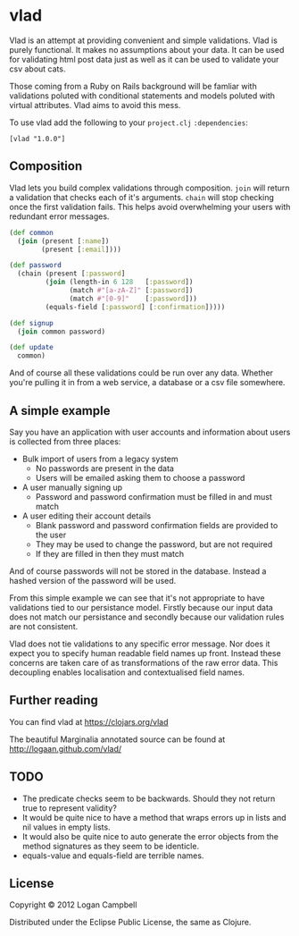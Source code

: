 # vlad

Vlad is an attempt at providing convenient and simple validations. Vlad is
purely functional. It makes no assumptions about your data. It can be used for
validating html post data just as well as it can be used to validate your
csv about cats.

Those coming from a Ruby on Rails background will be famliar with validations
poluted with conditional statements and models poluted with virtual attributes.
Vlad aims to avoid this mess.

To use vlad add the following to your `project.clj` `:dependencies`:

    [vlad "1.0.0"]

## Composition

Vlad lets you build complex validations through composition. `join` will return
a validation that checks each of it's arguments. `chain` will stop checking
once the first validation fails. This helps avoid overwhelming your users with
redundant error messages.

```clojure
(def common
  (join (present [:name])
        (present [:email])))

(def password
  (chain (present [:password]
         (join (length-in 6 128   [:password])
               (match #"[a-zA-Z]" [:password])
               (match #"[0-9]"    [:password]))
         (equals-field [:password] [:confirmation]))))

(def signup
  (join common password)

(def update
  common)
```

And of course all these validations could be run over any data. Whether you're
pulling it in from a web service, a database or a csv file somewhere.

## A simple example

Say you have an application with user accounts and information about users is
collected from three places:

- Bulk import of users from a legacy system
  - No passwords are present in the data
  - Users will be emailed asking them to choose a password
- A user manually signing up
  - Password and password confirmation must be filled in and must match
- A user editing their account details
  - Blank password and password confirmation fields are provided to the user
  - They may be used to change the password, but are not required
  - If they are filled in then they must match

And of course passwords will not be stored in the database. Instead a hashed
version of the password will be used.

From this simple example we can see that it's not appropriate to have
validations tied to our persistance model. Firstly because our input data does
not match our persistance and secondly because our validation rules are not
consistent.

Vlad does not tie validations to any specific error message. Nor does it expect
you to specify human readable field names up front. Instead these concerns are
taken care of as transformations of the raw error data. This decoupling enables
localisation and contextualised field names.

## Further reading

You can find vlad at https://clojars.org/vlad

The beautiful Marginalia annotated source can be found at
http://logaan.github.com/vlad/

## TODO

* The predicate checks seem to be backwards. Should they not return true to
  represent validity?
* It would be quite nice to have a method that wraps errors up in lists and
  nil values in empty lists.
* It would also be quite nice to auto generate the error objects from the
  method signatures as they seem to be identicle. 
* equals-value and equals-field are terrible names.

## License

Copyright © 2012 Logan Campbell

Distributed under the Eclipse Public License, the same as Clojure.

